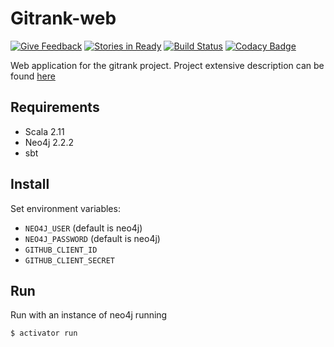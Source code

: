 Gitrank-web
===========
[![Give Feedback](https://gitrank.io/assets/images/giveFeedbackBadge.svg)](https://gitrank.io/github/gitlinks/gitrank-web)
[![Stories in Ready](https://badge.waffle.io/gitlinks/gitrank-web.svg?label=ready&title=Ready)](http://waffle.io/gitlinks/gitrank-web)
[![Build Status](https://semaphoreci.com/api/v1/projects/496f40bb-a35b-437b-b3dd-818334b9aebf/566862/shields_badge.svg)](https://semaphoreci.com/gitlinks/gitrank-web)
[![Codacy Badge](https://www.codacy.com/project/badge/e3f15c6b2d194f5a989708663ff718dc)](https://www.codacy.com/app/nikel092_2742/gitrank-web)

Web application for the gitrank project.
Project extensive description can be found [here](https://github.com/gitlinks/github-rank-project)

## Requirements

* Scala 2.11
* Neo4j 2.2.2
* sbt

## Install

Set environment variables:

* `NEO4J_USER` (default is neo4j)
* `NEO4J_PASSWORD` (default is neo4j)
* `GITHUB_CLIENT_ID`
* `GITHUB_CLIENT_SECRET`

## Run

Run with an instance of neo4j running

`$ activator run`
